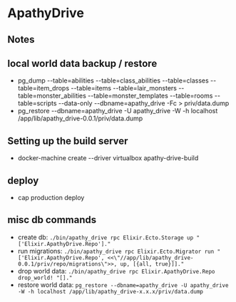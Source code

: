 # ApathyDrive

## Notes

## local world data backup / restore
* pg_dump --table=abilities --table=class_abilities --table=classes --table=item_drops --table=items --table=lair_monsters --table=monster_abilities --table=monster_templates --table=rooms --table=scripts --data-only --dbname=apathy_drive -Fc > priv/data.dump
* pg_restore --dbname=apathy_drive -U apathy_drive -W -h localhost /app/lib/apathy_drive-0.0.1/priv/data.dump

## Setting up the build server
* docker-machine create --driver virtualbox apathy-drive-build

## deploy
* cap production deploy

## misc db commands
* create db: `./bin/apathy_drive rpc Elixir.Ecto.Storage up "['Elixir.ApathyDrive.Repo']."`
* run migrations: `./bin/apathy_drive rpc Elixir.Ecto.Migrator run "['Elixir.ApathyDrive.Repo', <<\"//app/lib/apathy_drive-0.0.1/priv/repo/migrations\">>, up, [{all, true}]]."`
* drop world data: `./bin/apathy_drive rpc Elixir.ApathyDrive.Repo drop_world! "[]."`
* restore world data: `pg_restore --dbname=apathy_drive -U apathy_drive -W -h localhost /app/lib/apathy_drive-x.x.x/priv/data.dump`
